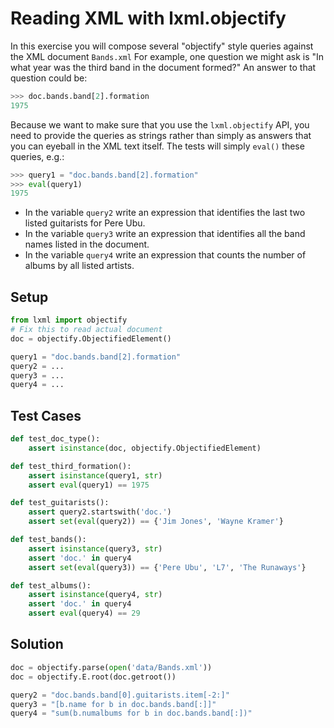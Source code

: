 # Reading XML with lxml.objectify

In this exercise you will compose several "objectify" style queries against the XML document `Bands.xml`  For example, one question we might ask is "In what year was the third band in the document formed?"  An answer to that question could be:

```python
>>> doc.bands.band[2].formation
1975
```

Because we want to make sure that you use the `lxml.objectify` API, you need to provide the queries as strings rather than simply as answers that you can eyeball in the XML text itself.  The tests will simply `eval()` these queries, e.g.:

```python
>>> query1 = "doc.bands.band[2].formation"
>>> eval(query1)
1975
```

* In the variable `query2` write an expression that identifies the last two listed guitarists for Pere Ubu.
* In the variable `query3` write an expression that identifies all the band names listed in the document.
* In the variable `query4` write an expression that counts the number of albums by all listed artists.


## Setup
```python
from lxml import objectify
# Fix this to read actual document
doc = objectify.ObjectifiedElement() 

query1 = "doc.bands.band[2].formation"
query2 = ...
query3 = ...
query4 = ...
```

## Test Cases
```python
def test_doc_type():
    assert isinstance(doc, objectify.ObjectifiedElement)
```

```python
def test_third_formation():
    assert isinstance(query1, str)
    assert eval(query1) == 1975
```

```python
def test_guitarists():
    assert query2.startswith('doc.')
    assert set(eval(query2)) == {'Jim Jones', 'Wayne Kramer'}
```

```python
def test_bands():
    assert isinstance(query3, str)
    assert 'doc.' in query4
    assert set(eval(query3)) == {'Pere Ubu', 'L7', 'The Runaways'}
```

```python
def test_albums():
    assert isinstance(query4, str)
    assert 'doc.' in query4
    assert eval(query4) == 29
```

## Solution
```python
doc = objectify.parse(open('data/Bands.xml'))
doc = objectify.E.root(doc.getroot())

query2 = "doc.bands.band[0].guitarists.item[-2:]"
query3 = "[b.name for b in doc.bands.band[:]]"
query4 = "sum(b.numalbums for b in doc.bands.band[:])"
```